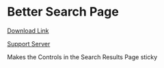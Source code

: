 # Better Search Page

[Download Link](https://OILYY.github.io/downloader/?plugin=BetterSearchPage)

[Support Server](https://discord.gg/Y36CTWeCFE)

Makes the Controls in the Search Results Page sticky

